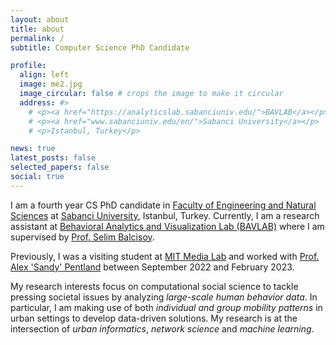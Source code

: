```yaml
---
layout: about
title: about
permalink: /
subtitle: Computer Science PhD Candidate

profile:
  align: left
  image: me2.jpg
  image_circular: false # crops the image to make it circular
  address: #>
    # <p><a href="https://analyticslab.sabanciuniv.edu/">BAVLAB</a></p>
    # <p><a href="www.sabanciuniv.edu/en/">Sabanci University</a></p>
    # <p>Istanbul, Turkey</p>

news: true
latest_posts: false
selected_papers: false
social: true
---
```


I am a fourth year CS PhD candidate in [Faculty of Engineering and Natural Sciences](https://fens.sabanciuniv.edu/en) at [Sabanci University](https://www.sabanciuniv.edu/en/), Istanbul, Turkey. Currently, I am a research assistant at [Behavioral Analytics and Visualization Lab (BAVLAB)](http://analyticslab.sabanciuniv.edu/) where I am supervised by [Prof. Selim Balcisoy](https://fens.sabanciuniv.edu/en/faculty-members/detail/746).

Previously, I was a visiting student at [MIT Media Lab](https://www.media.mit.edu/) and worked with [Prof. Alex 'Sandy' Pentland](https://www.media.mit.edu/people/sandy/overview/) between September 2022 and February 2023.


My research interests focus on computational social science to tackle pressing societal issues by analyzing *large-scale human behavior data*. In particular, I am making use of both *individual and group mobility patterns* in urban settings to develop data-driven solutions. My research is at the intersection of *urban informatics*, *network science* and *machine learning*.